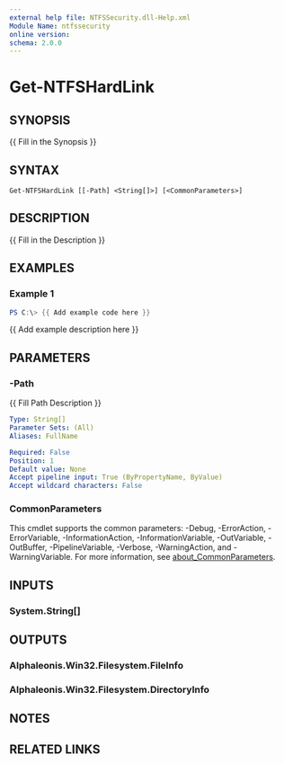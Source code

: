 ```yaml
---
external help file: NTFSSecurity.dll-Help.xml
Module Name: ntfssecurity
online version:
schema: 2.0.0
---
```


# Get-NTFSHardLink

## SYNOPSIS
{{ Fill in the Synopsis }}

## SYNTAX

```
Get-NTFSHardLink [[-Path] <String[]>] [<CommonParameters>]
```

## DESCRIPTION
{{ Fill in the Description }}

## EXAMPLES

### Example 1
```powershell
PS C:\> {{ Add example code here }}
```

{{ Add example description here }}

## PARAMETERS

### -Path
{{ Fill Path Description }}

```yaml
Type: String[]
Parameter Sets: (All)
Aliases: FullName

Required: False
Position: 1
Default value: None
Accept pipeline input: True (ByPropertyName, ByValue)
Accept wildcard characters: False
```

### CommonParameters
This cmdlet supports the common parameters: -Debug, -ErrorAction, -ErrorVariable, -InformationAction, -InformationVariable, -OutVariable, -OutBuffer, -PipelineVariable, -Verbose, -WarningAction, and -WarningVariable. For more information, see [about_CommonParameters](http://go.microsoft.com/fwlink/?LinkID=113216).

## INPUTS

### System.String[]

## OUTPUTS

### Alphaleonis.Win32.Filesystem.FileInfo

### Alphaleonis.Win32.Filesystem.DirectoryInfo

## NOTES

## RELATED LINKS

